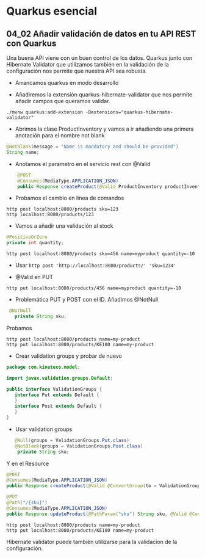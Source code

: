 # Quarkus esencial
## 04_02 Añadir validación de datos en tu API REST con Quarkus

Una buena API viene con un buen control de los datos. Quarkus junto con Hibernate Validator que utilizamos también en la
validación de la configuración nos permite que nuestra API sea robusta.

* Arrancamos quarkus en modo desarrollo
  
* Añadiremos la extensión quarkus-hibernate-validator que nos permite añadir campos que queramos validar.
```shell
./mvnw quarkus:add-extension -Dextensions="quarkus-hibernate-validator"   
```  
* Abrimos la clase ProductInventory y vamos a ir añadiendo una primera anotación para el nombre not blank
```java
@NotBlank(message = "Name is mandatory and should be provided") 
String name;
```
* Anotamos el parametro en el servicio rest con @Valid
```java
    @POST
    @Consumes(MediaType.APPLICATION_JSON)
    public Response createProduct(@Valid ProductInventory productInventory) {
```  
* Probamos el cambio en linea de comandos
```shell
http post localhost:8080/products sku=123 
http localhost:8080/products/123 
```
* Vamos a añadir una validación al stock
```java
@PositiveOrZero
private int quantity;
```
```shell
http post localhost:8080/products sku=456 name=myproduct quantity=-10 
```
* Usar `http post 'http://localhost:8080/products/' 'sku=1234'`

* @Valid en PUT
```shell
http put localhost:8080/products/456 name=myproduct quantity=-10 
```  
* Problemática PUT y POST con el ID. Añadimos @NotNull
```java
 @NotNull
   private String sku;
```
Probamos
```shell
http post localhost:8080/products name=my-product
http put localhost:8080/products/KE180 name=my-product
```
  
* Crear validation groups y probar de nuevo

```java
package com.kineteco.model;

import javax.validation.groups.Default;

public interface ValidationGroups {
   interface Put extends Default {
   }
   interface Post extends Default {
   }
}
```

* Usar validation groups
```java
   @Null(groups = ValidationGroups.Put.class)
   @NotBlank(groups = ValidationGroups.Post.class)
    private String sku;
```

Y en el Resource
```java
@POST
@Consumes(MediaType.APPLICATION_JSON)
public Response createProduct(@Valid @ConvertGroup(to = ValidationGroups.Post.class) ProductInventory productInventory) {

@PUT
@Path("/{sku}")
@Consumes(MediaType.APPLICATION_JSON)
public Response updateProduct(@PathParam("sku") String sku, @Valid @ConvertGroup(to = ValidationGroups.Put.class) ProductInventory productInventory) {

```

```shell
http post localhost:8080/products name=my-product
http put localhost:8080/products/KE180 name=my-product
```

Hibernate validator puede también utilizarse para la validacion de la configuración.